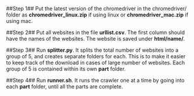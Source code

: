 ##Step 1##
Put the latest version of the chromedriver in the chromedriver/ folder as __chromedriver_linux.zip__ if using linux or __chromedriver_mac.zip__ if using mac. 

##Step 2##
Put all websites in the file __urllist.csv__. The first column should have the names of the websites. The website is saved under __html/name/__.

##Step 3##
Run __splitter.py__. It splits the total number of websites into a group of 5, and creates separate folders for each. This is to make it easier to keep track of the download in cases of large number of websites. Each group of 5 is contained within its own __part__ folder. 

##Step 4##
Run __runner.sh__. It runs the crawler one at a time by going into each __part__ folder, until all the parts are complete. 
